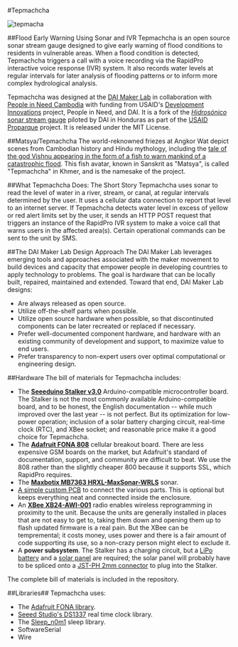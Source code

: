 #Tepmachcha

![tepmacha](https://github.com/DAI-Maker_Lab/tepmachcha/photos/tepmachcha.JPG)

##Flood Early Warning Using Sonar and IVR
Tepmachcha is an open source sonar stream gauge designed to give early warning of flood conditions to residents in vulnerable areas. When a flood condition is detected, Tepmachcha triggers a call with a voice recording via the RapidPro interactive voice response (IVR) system. It also records water levels at regular intervals for later analysis of flooding patterns or to inform more complex hydrological analysis. 

Tepmachcha was designed at the [DAI Maker Lab](http://dai.com/makerlab) in collaboration with [People in Need Cambodia](https://www.clovekvtisni.cz/en/humanitary-aid/country/cambodia) with funding from USAID's [Development Innovations](http://www.development-innovations.org/) project, People in Need, and DAI. It is a fork of the [*Hidrosónico* sonar stream gauge](https://github.com/DAI-Maker-Lab/hidrosonico) piloted by DAI in Honduras as part of the [USAID Proparque](http://en.usaid-proparque.org/) project. It is released under the MIT License.

##Matsya/Tepmachcha
The world-reknowned friezes at Angkor Wat depict scenes from Cambodian history and Hindu mythology, including the [tale of the god Vishnu appearing in the form of a fish to warn mankind of a catastrophic flood](https://en.wikipedia.org/wiki/Matsya). This fish avatar, known in Sanskrit as "Matsya", is called "Tepmachcha" in Khmer, and is the namesake of the project.

##What Tepmachcha Does: The Short Story
Tepmachcha uses sonar to read the level of water in a river, stream, or canal, at regular intervals determined by the user. It uses a cellular data connection to report that level to an internet server. If Tepmachcha detects water level in excess of yellow or red alert limits set by the user, it sends an HTTP POST request that triggers an instance of the RapidPro IVR system to make a voice call that warns users in the affected area(s). Certain operational commands can be sent to the unit by SMS.

##The DAI Maker Lab Design Approach
The DAI Maker Lab leverages emerging tools and approaches associated with the maker movement to build devices and capacity that empower people in developing countries to apply technology to problems. The goal is hardware that can be locally built, repaired, maintained and extended. Toward that end, DAI Maker Lab designs:

* Are always released as open source.
* Utilize off-the-shelf parts when possible.
* Utilize open source hardware when possible, so that discontinuted components can be later recreated or replaced if necessary. 
* Prefer well-documented component hardware, and hardware with an existing community of development and support, to maximize value to end users.
* Prefer transparency to non-expert users over optimal computational or engineering design.

##Hardware
The bill of materials for Tepmachcha includes:

* The [**Seeeduino Stalker v3.0**](http://www.seeedstudio.com/wiki/Seeeduino-Stalker_v3) Arduino-compatible microcontroller board. The Stalker is not the most commonly available Arduino-compatible board, and to be honest, the English documentation -- while much improved over the last year -- is not perfect. But its optimization for low-power operation; inclusion of a solar battery charging circuit, real-time clock (RTC), and XBee socket; and reasonable price make it a good choice for Tepmachcha. 
* The [**Adafruit FONA 808**](https://learn.adafruit.com/adafruit-fona-808-cellular-plus-gps-breakout/overview) cellular breakout board. There are less expensive GSM boards on the market, but Adafruit's standard of documentation, support, and community are difficult to beat. We use the 808 rather than the slightly cheaper 800 because it supports SSL, which RapidPro requires.
* The [**Maxbotix MB7363 HRXL-MaxSonar-WRLS**](http://www.maxbotix.com/Ultrasonic_Sensors/MB7363.htm) sonar. 
* [A simple custom PCB](https://oshpark.com/shared_projects/et6LqUSw) to connect the various parts. This is optional but keeps everything neat and connected inside the enclosure.
* An [**XBee XB24-AWI-001**](http://www.digikey.com/product-detail/en/digi-international/XB24-AWI-001/XB24-AWI-001-ND/935965) radio enables wireless reprogramming in proximity to the unit. Because the units are generally installed in places that are not easy to get to, taking them down and opening them up to flash updated firmware is a real pain. But the XBee can be tempremental; it costs money, uses power and there is a fair amount of code supporting its use, so a non-crazy person might elect to exclude it.
* A **power subsystem**. The Stalker has a charging circuit, but a [LiPo battery](https://www.adafruit.com/products/1781) and a [solar panel](https://www.adafruit.com/products/500) are required; the solar panel will probably have to be spliced onto a [JST-PH 2mm connector](https://www.adafruit.com/products/261) to plug into the Stalker.

The complete bill of materials is included in the repository.

##Libraries##
Tepmachcha uses:

* The [Adafruit FONA library](https://github.com/adafruit/Adafruit_FONA_Library).
* [Seeed Studio's DS1337](https://github.com/Seeed-Studio/Sketch_Stalker_V3_1/blob/master/libraries/DS1337/DS1337.h) real time clock library.
* The [Sleep_n0m1](https://github.com/n0m1/Sleep_n0m1) sleep library.
* SoftwareSerial
* Wire